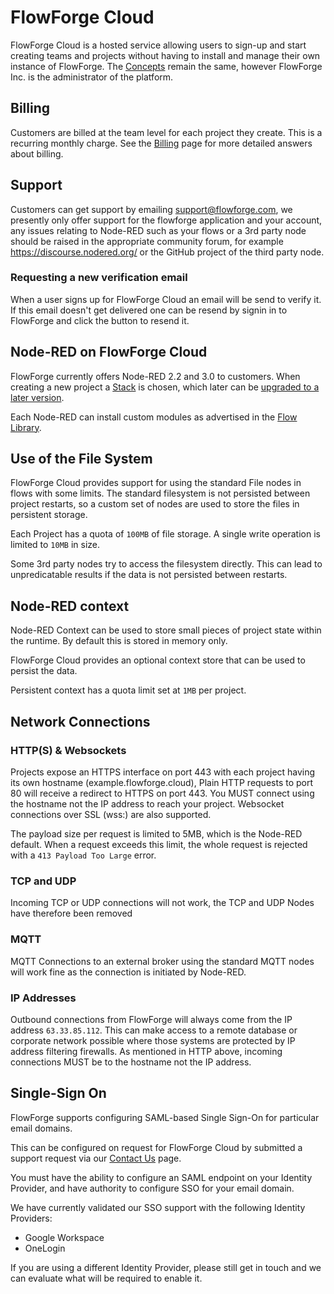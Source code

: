 # FlowForge Cloud

FlowForge Cloud is a hosted service allowing users to sign-up and start creating teams and projects without having to install and manage their own instance of FlowForge.
The [Concepts](../user/concepts.md) remain the same, however FlowForge Inc. is the administrator of the platform.

## Billing

Customers are billed at the team level for each project they create. This is a recurring monthly charge.
See the [Billing](./billing.md) page for more detailed answers about billing.

## Support

Customers can get support by emailing support@flowforge.com, we presently only offer support for the flowforge application and your account, any issues relating to Node-RED such as your flows or a 3rd party node should be raised in the appropriate community forum, for example https://discourse.nodered.org/ or the GitHub project of the third party node.

### Requesting a new verification email

When a user signs up for FlowForge Cloud an email will be send to verify it.
If this email doesn't get delivered one can be resend by signin in to FlowForge
and click the button to resend it.

## Node-RED on FlowForge Cloud

FlowForge currently offers Node-RED 2.2 and 3.0 to customers. When creating a
new project a [Stack](../user/concepts.md#project-stack) is chosen, which later
can be [upgraded to a later version](../user/changestack.md).

Each Node-RED can install custom modules as advertised in the [Flow Library](https://flows.nodered.org).

## Use of the File System

FlowForge Cloud provides support for using the standard File nodes in flows with
some limits. The standard filesystem is not persisted between project restarts,
so a custom set of nodes are used to store the files in persistent storage.

Each Project has a quota of `100MB` of file storage. A single write operation is
limited to `10MB` in size.

Some 3rd party nodes try to access the filesystem directly. This can lead to
unpredicatable results if the data is not persisted between restarts.

## Node-RED context

Node-RED Context can be used to store small pieces of project state within the
runtime. By default this is stored in memory only.

FlowForge Cloud provides an optional context store that can be used to persist
the data.

Persistent context has a quota limit set at `1MB` per project.

## Network Connections

### HTTP(S) & Websockets

Projects expose an HTTPS interface on port 443 with each project having its own hostname (example.flowforge.cloud), Plain HTTP requests to port 80 will receive a redirect to HTTPS on port 443.
You MUST connect using the hostname not the IP address to reach your project.
Websocket connections over SSL (wss:) are also supported.

The payload size per request is limited to 5MB, which is the Node-RED default.
When a request exceeds this limit, the whole request is rejected with a `413 Payload Too Large` error.

### TCP and UDP

Incoming TCP or UDP connections will not work, the TCP and UDP Nodes have therefore been removed

### MQTT
MQTT Connections to an external broker using the standard MQTT nodes will work fine as the connection is initiated by Node-RED.

### IP Addresses
Outbound connections from FlowForge will always come from the IP address `63.33.85.112`. 
This can make access to a remote database or corporate network possible where those systems are protected by IP address filtering firewalls. As mentioned in HTTP above, incoming connections MUST be to the hostname not the IP address.

## Single-Sign On

FlowForge supports configuring SAML-based Single Sign-On for particular email domains.

This can be configured on request for FlowForge Cloud by submitted a support request
via our [Contact Us](https://flowforge.com/contact-us/) page.

You must have the ability to configure an SAML endpoint on your Identity Provider,
and have authority to configure SSO for your email domain.

We have currently validated our SSO support with the following Identity Providers:

 - Google Workspace
 - OneLogin

If you are using a different Identity Provider, please still get in touch and we
can evaluate what will be required to enable it.
